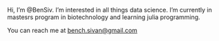 Hi, I’m @BenSiv.
I’m interested in all things data science.
I’m currently in mastesrs program in biotechnology and learning julia programming. 

You can reach me at bench.sivan@gmail.com

<!---
BenSiv/BenSiv is a ✨ special ✨ repository because its `README.md` (this file) appears on your GitHub profile.
You can click the Preview link to take a look at your changes.
--->
